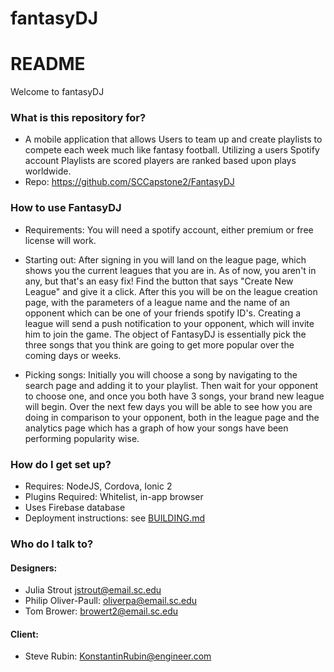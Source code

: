 # fantasyDJ
# README #

Welcome to fantasyDJ

### What is this repository for? ###

* A mobile application that allows Users to team up and create playlists to
  compete each week much like fantasy football. Utilizing a users Spotify
  account Playlists are scored players are ranked based upon plays worldwide.
* Repo: https://github.com/SCCapstone2/FantasyDJ

### How to use FantasyDJ

* Requirements: You will need a spotify account, either premium or free license will work. 

* Starting out: After signing in you will land on the league page, which shows you the current leagues that you are in. As of now, you aren't in any, but that's an easy fix! Find the button that says "Create New League" and give it a click. After this you will be on the league creation page, with the parameters of a league name and the name of an opponent which can be one of your friends spotify ID's. Creating a league will send a push notification to your opponent, which will invite him to join the game. The object of FantasyDJ is essentially pick the three songs that you think are going to get more popular over the coming days or weeks. 
* Picking songs: Initially you will choose a song by navigating to the search page and adding it to your playlist. Then wait for your opponent to choose one, and once you both have 3 songs, your brand new league will begin. Over the next few days you will be able to see how you are doing in comparison to your opponent, both in the league page and the analytics page which has a graph of how your songs have been performing popularity wise.  

### How do I get set up? ###

* Requires: NodeJS, Cordova, Ionic 2
* Plugins Required: Whitelist, in-app browser
* Uses Firebase database
* Deployment instructions: see [BUILDING.md](./BUILDING.md)

### Who do I talk to? ###
#### Designers:
*   Julia Strout jstrout@email.sc.edu
*   Philip Oliver-Paull: oliverpa@email.sc.edu
*   Tom Brower: browert2@email.sc.edu

#### Client: 
*   Steve Rubin: KonstantinRubin@engineer.com

